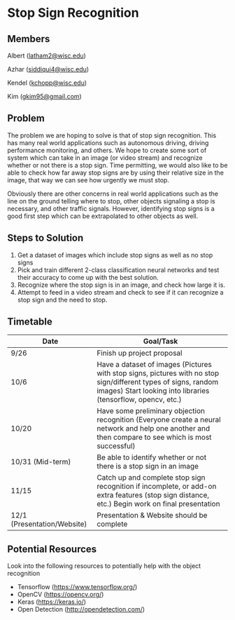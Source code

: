 # Stop Sign Recognition

## Members

Albert (latham2@wisc.edu)

Azhar (siddiqui4@wisc.edu)

Kendel (kchopp@wisc.edu)

Kim (gkim95@gmail.com)

## Problem
The problem we are hoping to solve is that of stop sign recognition. This has many real world applications such as autonomous driving, driving performance monitoring, and others. We hope to create some sort of system which can take in an image (or video stream) and recognize whether or not there is a stop sign. Time permitting, we would also like to be able to check how far away stop signs are by using their relative size in the image, that way we can see how urgently we must stop.

Obviously there are other concerns in real world applications such as the line on the ground telling where to stop, other objects signaling a stop is necessary, and other traffic signals. However, identifying stop signs is a good first step which can be extrapolated to other objects as well.

## Steps to Solution
1) Get a dataset of images which include stop signs as well as no stop signs
2) Pick and train different 2-class classification neural networks and test their accuracy to come up with the best solution.
3) Recognize where the stop sign is in an image, and check how large it is.
4) Attempt to feed in a video stream and check to see if it can recognize a stop sign and the need to stop.

## Timetable
| Date        | Goal/Task           |
| ------------- | -------------|
| 9/26      | Finish up project proposal |
| 10/6      | Have a dataset of images (Pictures with stop signs, pictures with no stop sign/different types of signs, random images) Start looking into libraries (tensorflow, opencv, etc.) |
| 10/20 | Have some preliminary objection recognition (Everyone create a neural network and help one another and then compare to see which is most successful) |
| 10/31 (Mid-term) | Be able to identify whether or not there is a stop sign in an image |
| 11/15 | Catch up and complete stop sign recognition if incomplete, or add-on extra features (stop sign distance, etc.) Begin work on final presentation |
| 12/1 (Presentation/Website) | Presentation & Website should be complete |

## Potential Resources
Look into the following resources to potentially help with the object recognition

- Tensorflow (https://www.tensorflow.org/)
- OpenCV (https://opencv.org/)
- Keras (https://keras.io/)
- Open Detection (http://opendetection.com/)
